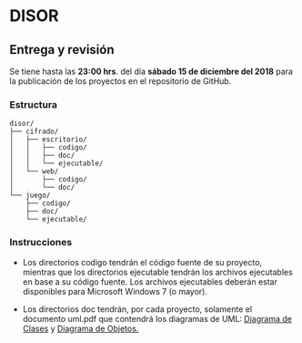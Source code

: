 # DISOR

## Entrega y revisión
Se tiene hasta las **23:00 hrs**. del día **sábado 15 de diciembre del 2018** para la publicación de los proyectos en el repositorio de GitHub.

### Estructura
    disor/
    ├── cifrado/
    │   ├── escritorio/
    │   │   ├── codigo/
    │   │   ├── doc/
    │   │   └── ejecutable/
    │   └── web/
    │       ├── codigo/
    │       └── doc/
    └── juego/
        ├── codigo/
        ├── doc/
        └── ejecutable/

### Instrucciones
* Los directorios codigo tendrán el código fuente de su proyecto, mientras que los directorios ejecutable tendrán los archivos ejecutables en base a su código fuente. Los archivos ejecutables deberán estar disponibles para Microsoft Windows 7 (o mayor).

* Los directorios doc tendrán, por cada proyecto, solamente el documento uml.pdf que contendrá los diagramas de UML: [Diagrama de Clases](https://es.wikipedia.org/wiki/Diagrama_de_clases) y [Diagrama de Objetos.](https://es.wikipedia.org/wiki/Diagrama_de_objetos)
